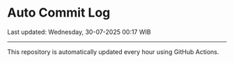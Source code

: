 # Auto Commit Log

Last updated: Wednesday, 30-07-2025 00:17 WIB

---

This repository is automatically updated every hour using GitHub Actions.
